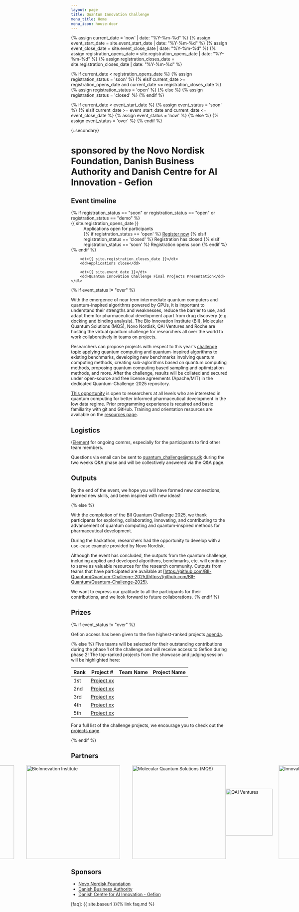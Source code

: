 ```yaml
---
layout: page
title: Quantum Innovation Challenge
menu_title: Home
menu_icon: house-door
---
```

{% assign current_date = 'now' | date: "%Y-%m-%d" %}
{% assign event_start_date = site.event_start_date | date: "%Y-%m-%d" %}
{% assign event_close_date = site.event_close_date | date: "%Y-%m-%d" %}
{% assign registration_opens_date = site.registration_opens_date | date: "%Y-%m-%d" %}
{% assign registration_closes_date = site.registration_closes_date | date: "%Y-%m-%d" %}

{% if current_date < registration_opens_date %}
    {% assign registration_status = 'soon' %}
{% elsif current_date >= registration_opens_date and current_date <= registration_closes_date %}
    {% assign registration_status = 'open' %}
{% else %}
    {% assign registration_status = 'closed' %}
{% endif %}

{% if current_date < event_start_date %}
    {% assign event_status = 'soon' %}
{% elsif current_date >= event_start_date and current_date <= event_close_date %}
    {% assign event_status = 'now' %}
{% else %}
    {% assign event_status = 'over' %}
{% endif %}

{:.secondary}
# sponsored by the Novo Nordisk Foundation, Danish Business Authority and Danish Centre for AI Innovation - Gefion

<div class="aside">
    <h2><i class="bi bi-calendar3"></i> Event timeline</h2>
    <dl>
        {% if registration_status == "soon" or registration_status == "open" or registration_status == "demo" %}
            <dt>{{ site.registration_opens_date }}</dt>
            <dd>
                Applications open for participants<br>
                {% if registration_status == 'open' %}
                    <a href="{{ site.baseurl }}{% link registration.md %}" class="btn">Register now</a>
                {% elsif registration_status == 'closed' %}
                    <a class="btn disabled">Registration has closed</a>
                {% elsif registration_status == 'soon' %}
                    <a class="btn disabled">Registration opens soon</a>
                {% endif %}
            </dd>
        {% endif %}

        <dt>{{ site.registration_closes_date }}</dt>
        <dd>Applications close</dd>

        <dt>{{ site.event_date }}</dt>
        <dd>Quantum Innovation Challenge Final Projects Presentation</dd>
    </dl>
</div>

{% if event_status != "over" %}

With the emergence of near term intermediate quantum computers and quantum-inspired algorithms powered by GPUs, it is important to understand their strengths and weaknesses, reduce the barrier to use, and adapt them for pharmaceutical development apart from drug discovery (e.g. docking and binding analysis).
The Bio Innovation Institute (BII), Molecular Quantum Solutions (MQS), Novo Nordisk, QAI Ventures and Roche are hosting the virtual quantum challenge for researchers all over the world to work collaboratively in teams on projects. 

Researchers can propose projects with respect to this year's [challenge topic](_/../projects.md) applying quantum computing and quantum-inspired algorithms to existing benchmarks, developing new benchmarks involving quantum computing methods, creating sub-aglorithms based on quantum computing methods, proposing quantum computing based sampling and optimization methods, and more.
After the challenge, results will be collated and secured under open-source and free license agreements (Apache/MIT) in the dedicated Quantum-Challenge-2025 repository.

[This opportunity](_/../registration.md) is open to researchers at all levels who are interested in quantum computing for better informed pharmaceutical development in the low data regime.
Prior programming experience is required and basic familiarity with git and GitHub.
Training and orientation resources are available on the [resources page](_/../resources.md).

## Logistics

([Element](https://) for ongoing comms, especially for the participants to find other team members.

Questions via email can be sent to quantum_challenge@mqs.dk during the two weeks Q&A phase and will be collectively answered via the Q&A page.

## Outputs

By the end of the event, we hope you will have formed new connections, learned new skills, and been inspired with new ideas!

{% else %}

With the completion of the BII Quantum Challenge 2025, we thank participants for exploring, collaborating, innovating, and contributing to the advancement of quantum computing and quantum-inspired methods for pharmaceutical development.

During the hackathon, researchers had the opportunity to develop with a use-case example provided by Novo Nordisk.

Although the event has concluded, the outputs from the quantum challenge, including applied and developed algorithms, benchmarks, etc. will continue to serve as valuable resources for the research community. Outputs from teams that have participated  are available at [https://github.com/BII-Quantum/Quantum-Challenge-2025](https://github.com/BII-Quantum/Quantum-Challenge-2025).

We want to express our gratitude to all the participants for their contributions, and we look forward to future collaborations.
{% endif %}

## Prizes

{% if event_status != "over" %}

Gefion access has been given to the five highest-ranked projects [agenda](_/../agenda.md).


{% else %}
Five teams will be selected for their outstanding contributions during the phase 1 of the challenge and will receive access to Gefion during phase 2! The top-ranked projects from the showcase and judging session will be highlighted here:

| Rank | Project #                                            | Team Name | Project Name |
| ---  | ---------------------------------------------------- | --------- | ------------ |
| 1st  | [Project xx](https://bii-quantum.github.io/projects) |           |              |
| 2nd  | [Project xx](https://bii-quantum.github.io/projects) |           |              |
| 3rd  | [Project xx](https://bii-quantum.github.io/projects) |           |              |
| 4th  | [Project xx](https://bii-quantum.github.io/projects) |           |              |
| 5th  | [Project xx](https://bii-quantum.github.io/projects) |           |              |

For a full list of the challenge projects, we encourage you to check out the [projects page](_/../projects.md).

{% endif %}


## Partners

<div style="display: flex; align-items: center; justify-content: center;">
    <a href="https://novonordiskfonden.dk/">
        <img src="https://novonordiskfonden.dk//app/uploads/NNF-INT_logo_blue_RGB_solid.png" alt="Novo Nordisk Foundation" style="width:300px; margin-right: 40px;">
    </a>
    <a href="https://bii.dk/">
        <img src="https://mva.org/wp-content/uploads/2019/03/BII_Logo_Petroleum_RGB.png" alt="BioInnovation Institute" style="width:300px; margin-right: 20px;">
    </a>
    <a href="https://mqs.dk">
        <img src="https://mqs.dk/Images/Logo/MQS_Logo_Text_black.png" alt="Molecular Quantum Solutions (MQS)" style="width:300px; margin-left: 20px;">
    </a>
    <a href="https://qai-ventures.com">
        <img src="https://encrypted-tbn0.gstatic.com/images?q=tbn:ANd9GcT4yFd81seqGxOo0wpiPf_e27HXz6YQQHtZdw&s" alt="QAI Ventures" style="width:150px; margin-right: 20px;">
    </a>
    <a href="https://icdk.dk/">
        <img src="https://images.squarespace-cdn.com/content/v1/62d5863a24e5b67bc23dff1f/1661420026081-N55ZWI4RWDCUTJC9J5TE/WeChat-Image_20220221111631.png" alt="Innovation Centre Denmark" style="width:300px; margin-right: 20px;">
    </a>
</div>


## Sponsors


- [Novo Nordisk Foundation](https://novonordiskfonden.dk/)
- [Danish Business Authority](https://danishbusinessauthority.dk/)
- [Danish Centre for AI Innovation - Gefion](https://dcai.dk/)

[faq]: {{ site.baseurl }}{% link faq.md %}
